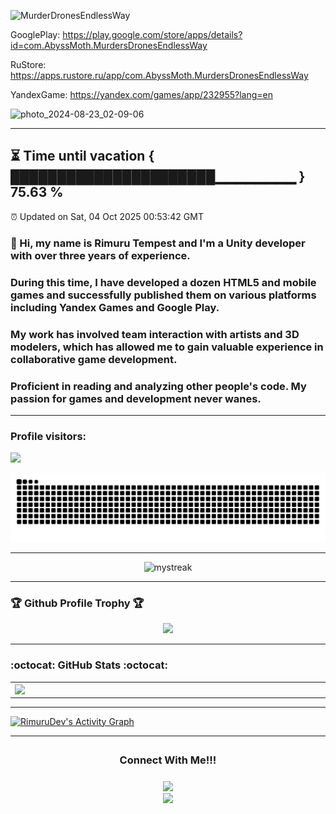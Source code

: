 ![MurderDronesEndlessWay](https://github.com/user-attachments/assets/ce82e100-ba3f-494c-8b44-82a055715377)

<!-- Telegram -> https://t.me/MurderDronesEndlessWay -->

GooglePlay: https://play.google.com/store/apps/details?id=com.AbyssMoth.MurdersDronesEndlessWay

RuStore: https://apps.rustore.ru/app/com.AbyssMoth.MurdersDronesEndlessWay

YandexGame: https://yandex.com/games/app/232955?lang=en

![photo_2024-08-23_02-09-06](https://github.com/user-attachments/assets/640a5314-4e4f-4fca-b499-755402845646)

* * *

⏳ Time until vacation { ██████████████████████▁▁▁▁▁▁▁▁ } 75.63 %
---
⏰ Updated on Sat, 04 Oct 2025 00:53:42 GMT


<p align="center">
  
<h3>👋 Hi, my name is Rimuru Tempest and I'm a Unity developer with over three years of experience.</h3>

<h3>During this time, I have developed a dozen HTML5 and mobile games and successfully published them on various platforms including Yandex Games and Google Play.</h3>

<h3>My work has involved team interaction with artists and 3D modelers, which has allowed me to gain valuable experience in collaborative game development.</h3>
<h3>Proficient in reading and analyzing other people's code. My passion for games and development never wanes.</h3>

</p>

***

<p align="center"></p>
<p>
  <h3>Profile visitors:</h3>
  <img src="https://count.kjchmc.cn/get/@:RimuruDev?theme=gelbooru" />
</p>

<picture>
  <source media="(prefers-color-scheme: dark)" srcset="https://github.com/ninpl/ninpl/raw/output/github-snake-dark.svg">
  <source media="(prefers-color-scheme: light)" srcset="https://github.com/ninpl/ninpl/raw/output/github-snake.svg">
  <img alt="snk" src="https://github.com/ninpl/ninpl/raw/output/github-snake.svg">
</picture>

***

<p align="center">
<img src="https://github-readme-streak-stats.herokuapp.com/?user=RimuruDev&theme=blood-dark" alt="mystreak"/>
</p>

***

### 🏆 Github Profile Trophy 🏆

<p align="center">
<img width=1000 src="https://github-profile-trophy.vercel.app/?username=RimuruDev&column=8&theme=juicyfresh&no-bg=true&no-frame=true"/>
</p>

***

###  :octocat: **GitHub Stats** :octocat:

<p align="center">
  <table>
  <tr>
      <td><img width="550px" align="left" src="https://github-readme-stats.vercel.app/api?username=RimuruDev&hide_border=true&count_private=false&layout=compact&hide_title=true&show_icons=true&theme=material-palenight"/></td>
      <td><img width="550px" src="https://github-readme-stats.vercel.app/api/top-langs/?username=RimuruDev&hide=html&layout=compact&hide_border=true&hide_title=true&theme=material-palenight" /></td>
  </tr>   
</table>
</p>

***

<a href="https://github.com/ashutosh00710/github-readme-activity-graph"><img alt="RimuruDev's Activity Graph" src="https://github-readme-activity-graph.vercel.app/graph/?username=RimuruDev&theme=github-compact"/></a>
  
***

<div align="center">
<h3 align="center">Connect With Me!!!<img align="center" height="33px" /></h3>
<center>
 <a href="https://mail.google.com/mail/?view=cm&fs=1&to=rimuru.dev@gmail.com"><img src="https://img.icons8.com/fluent/50/000000/gmail--v2.png"></a>
</center>
<a href="https://telegram.me/AbyssMothGames"><img src="https://img.icons8.com/color/50/000000/telegram-app--v2.png"></a>
</center>
</div>

